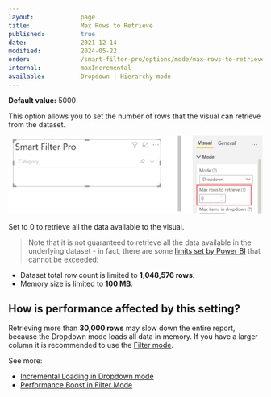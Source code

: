 ```yaml
---
layout:             page
title:              Max Rows to Retrieve
published:          true
date:               2021-12-14
modified:           2024-05-22
order:              /smart-filter-pro/options/mode/max-rows-to-retrieve
internal:           maxIncremental
available:          Dropdown | Hierarchy mode
---
```

**Default value:** 5000

This option allows you to set the number of rows that the visual can retrieve from the dataset. 

<img src="images/max-rows.png" width="700">

Set to 0 to retrieve all the data available to the visual.

> Note that it is not guaranteed to retrieve all the data available in the underlying dataset - in fact, there are some [limits set by Power BI](https://docs.microsoft.com/en-us/power-bi/developer/visuals/fetch-more-data#known-limitations-of-fetchmoredata) that cannot be exceeded: 
- Dataset total row count is limited to **1,048,576 rows**.
- Memory size is limited to **100 MB**.


## How is performance affected by this setting?

Retrieving more than **30,000 rows** may slow down the entire report, because the Dropdown mode loads all data in memory. If you have a larger column it is recommended to use the [Filter mode](../../features/filter.md). 

See more: 
- [Incremental Loading in Dropdown mode](../../features/dropdown.md#incremental-loading)
- [Performance Boost in Filter Mode](../../features/filter.md#performance-boost)